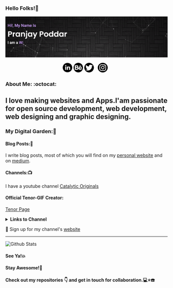 <h3>Hello Folks!👋</h3>
  <img src="./Portfolio.gif" width="1000" title="hover text">
  <p align='center'>
<a href="https://www.linkedin.com/in/pranjay-poddar/"><img height="30" src="https://github.com/pranjay-poddar/pranjay-poddar/blob/master/icons/linkedin.png?raw=true"></a>
<a href="https://www.behance.net/pranjaypoddar"><img height="30" src="https://github.com/pranjay-poddar/pranjay-poddar/blob/master/icons/behance.png?raw=true"></a>
<a href="https://twitter.com/PranjayPoddar"><img height="30" src="https://github.com/pranjay-poddar/pranjay-poddar/blob/master/icons/twitter.png?raw=true"></a>&nbsp;&nbsp;
<a href="https://instagram.com/pranjay_poddar"><img height="30" src="https://github.com/pranjay-poddar/pranjay-poddar/blob/master/icons/instagram.png?raw=true"></a>&nbsp;&nbsp;

</p>
  
### About Me: :octocat:

I love making websites and Apps.I'am passionate for open source development, web development, web designing and graphic designing.
 ---

### My Digital Garden:🌱

#### Blog Posts:🚀
I write blog posts, most of which you will find on my [personal website](https://pranjay-poddar.github.io/portfolio/index.html) and on [medium](https://medium.com/data-science-community-srm/the-transition-from-graphic-design-to-ui-ux-design-c5a24f795be5?source=friends_link&sk=236622b1fa3ba4f19e2687845b2daa39).

#### Channels:📺
I have a youtube channel [Catalytic Originals](https://www.youtube.com/catalyticoriginals) 

#### Official Tenor-GIF Creator:
[Tenor Page](https://tenor.com/official/pranjay_poddar) 

<details>
 <summary><strong>Links to Channel</strong></summary>
 <a href="https://pranjay-poddar.github.io/catalytic_originals/"><img width="600" src="https://github.com/pranjay-poddar/pranjay-poddar/blob/master/images/co.png"></a>
 
</details>

💌 Sign up for my channel's [website](https://pranjay-poddar.github.io/catalytic_originals/signup/index.html)

---
![Github Stats](https://github-readme-stats.vercel.app/api?username=pranjay-poddar&show_icons=true&theme=radical)
<h4>See Ya!💥</h4>
<h4>Stay Awesome!📢</h4>
<h4>Check out my repositories 👇 and get in touch for collaboration.💻⭐☎️
    

